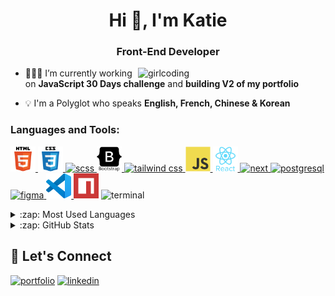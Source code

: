 <h1 align="center">Hi 👋, I'm Katie</h1>
<h3 align="center">Front-End Developer</h3>
<img align="right" alt="girlcoding" width="300" src="https://cdn.dribbble.com/users/2704414/screenshots/7466903/media/b08ab576316bd4582fef189f471cd9e5.gif"></img>

- 👩🏻‍💻 I’m currently working on **JavaScript 30 Days challenge** and **building V2 of my portfolio**
<!-- - a **[Pokedex app](https://github.com/thekatcodes/pokedex) using Next.js, Tailwind CSS and PokeAPI** -->

<!-- **building V2 of my portfolio** -->

<!-- - 🌱 I’m currently upgrading **my algorithm solving skills** -->

- 💡 I'm a Polyglot who speaks **English, French, Chinese & Korean**

<h3 align="left">Languages and Tools:</h3>
<p align="left"> 
<a href="https://www.w3.org/html/" target="_blank" rel="noreferrer"> 
  <img src="https://raw.githubusercontent.com/devicons/devicon/master/icons/html5/html5-original-wordmark.svg" alt="html5" width="40" height="40"/> </a> 
<a href="https://www.w3schools.com/css/" target="_blank" rel="noreferrer"> 
  <img src="https://raw.githubusercontent.com/devicons/devicon/master/icons/css3/css3-original-wordmark.svg" alt="css3" width="40" height="40"/> </a>  
  <a href="https://sass-lang.com/" target="_blank" rel="noreferrer"> 
  <img src="https://upload.wikimedia.org/wikipedia/commons/thumb/9/96/Sass_Logo_Color.svg/1280px-Sass_Logo_Color.svg.png" alt="scss" width="40" height="40"/ </a> 
    <a href="https://getbootstrap.com" target="_blank" rel="noreferrer"> <img src="https://raw.githubusercontent.com/devicons/devicon/master/icons/bootstrap/bootstrap-plain-wordmark.svg" alt="bootstrap" width="40" height="40"/> </a> 
    <a href="https://tailwindcss.com/" target="_blank" rel="noreferrer"> <img src="https://upload.wikimedia.org/wikipedia/commons/d/d5/Tailwind_CSS_Logo.svg" alt="tailwind css" width="40" height="40"/> </a> 
<a href="https://developer.mozilla.org/en-US/docs/Web/JavaScript" target="_blank" rel="noreferrer"> 
  <img src="https://raw.githubusercontent.com/devicons/devicon/master/icons/javascript/javascript-original.svg" alt="javascript" width="40" height="40"/ </a> 
<a href="https://reactjs.org/" target="_blank" rel="noreferrer"> <img src="https://raw.githubusercontent.com/devicons/devicon/master/icons/react/react-original-wordmark.svg" alt="react" width="40" height="40"/> </a> 
 <a href="https://nextjs.org/" target="_blank" rel="noreferrer"> <img src="https://www.svgrepo.com/show/354113/nextjs-icon.svg" alt="next" width="40" height="40"/> </a> 
<a href="https://www.postgresql.org/" target="_blank" rel="noreferrer"> <img src="https://www.postgresql.org/media/img/about/press/elephant.png" alt="postgresql" width="40" height="40"/>
<a href="https://www.figma.com/" target="_blank" rel="noreferrer"> <img src="https://www.vectorlogo.zone/logos/figma/figma-icon.svg" alt="figma" width="40" height="40"/> </a> 
<a href="https://www.w3.org/html/" target="_blank" rel="noreferrer"> <img src="https://raw.githubusercontent.com/github/explore/80688e429a7d4ef2fca1e82350fe8e3517d3494d/topics/visual-studio-code/visual-studio-code.png" alt="html5" width="40" height="40"/> </a>  
  <img src="https://raw.githubusercontent.com/github/explore/80688e429a7d4ef2fca1e82350fe8e3517d3494d/topics/npm/npm.png" alt="npm" width="40" height="40"/> 
  <img src="https://www.shecodes.io/assets/logos/technologies/terminal-1879b46272b5ea266419795fee582e371b04d37807d0b02cd3571136e0e4898e.png" alt="terminal" width="40" height="40"/>
  </p>
</p>

<details>
  <summary>:zap: Most Used Languages</summary>

 <img align="center" src="https://github-readme-stats.vercel.app/api/top-langs?username=thekatcodes&show_icons=true&locale=en&layout=compact" alt="thekatcodes" />

</details>

<details>
  <summary>:zap: GitHub Stats</summary>

 <img align="center" src="https://github-readme-stats.vercel.app/api?username=thekatcodes&show_icons=true&locale=en" alt="thekatcodes" />

</details>

<!-- <details>
  <summary>:zap: Streak Stats</summary>

<img align="center" src="https://github-readme-streak-stats.herokuapp.com/?user=thekatcodes&" alt="thekatcodes" />

</details> -->

## 🔗 Let's Connect

[![portfolio](https://img.shields.io/badge/my_portfolio-000?style=for-the-badge&logo=ko-fi&logoColor=white)](https://iamkatieliu.com/)
[![linkedin](https://img.shields.io/badge/linkedin-0A66C2?style=for-the-badge&logo=linkedin&logoColor=white)](https://www.linkedin.com/in/katiejxliu/)
